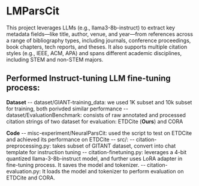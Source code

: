 # LMParsCit

This project leverages LLMs (e.g., llama3-8b-instruct) to extract key metadata fields—like title, author, venue, and year—from references across a range of bibliography types, including journals, conference proceedings, book chapters, tech reports, and theses. It also supports multiple citation styles (e.g., IEEE, ACM, APA) and spans different academic disciplines, including STEM and non-STEM majors.

## Performed Instruct-tuning LLM fine-tuning process:
**Dataset**
-- dataset/GIANT-training_data: we used 1K subset and 10k subset for training, both porivded similar performance
-- dataset/EvaluationBenchmark: consists of raw annotated and processed citation strings of two dataset for evaluation: ETDCite (**Ours**) and CORA

**Code**
-- misc-experiment/NeuralParsCit: used the script to test on ETDCite and achieved its performance on ETDCite
-- src/:
	-- citation-preprocessing.py: takes subset of GITANT dataset, convert into chat template for instruction tuning
	-- citation-finetuning.py: leverages a 4-bit quantized llama-3-8b-instruct model, and further uses LoRA adapter in fine-tuning process. It saves the model and tokenizer.
	-- citation-evaluation.py: It loads the model and tokenizer to perform evaluation on ETDCite and CORA.


